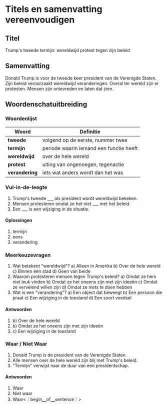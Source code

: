 # Titels en samenvatting vereenvoudigen

## Titel
Trump's tweede termijn: wereldwijd protest tegen zijn beleid

## Samenvatting
Donald Trump is voor de tweede keer president van de Verenigde Staten. Zijn beleid veroorzaakt wereldwijd veranderingen. Overal ter wereld zijn er protesten. Mensen zijn ontevreden en laten dat zien.

## Woordenschatuitbreiding

### Woordenlijst

| Woord | Definitie |
|-------|-----------|
| **tweede** | volgend op de eerste, nummer twee |
| **termijn** | periode waarin iemand een functie heeft |
| **wereldwijd** | over de hele wereld |
| **protest** | uiting van ongenoegen, tegenactie |
| **verandering** | iets wat anders wordt dan het was |

### Vul-in-de-leegte
1. Trump's tweede ___ als president wordt wereldwijd bekeken.
2. Mensen protesteren omdat ze het niet ___ met het beleid.
3. Een ___ is een wijziging in de situatie.

#### Oplossingen
1. termijn
2. eens
3. verandering

### Meerkeuzevragen
1. Wat betekent "wereldwijd"?
   a) Alleen in Amerika
   b) Over de hele wereld
   c) Binnen één stad
   d) Geen van beide
2. Waarom protesteren mensen tegen Trump's beleid?
   a) Omdat ze hem niet leuk vinden
   b) Omdat ze het oneens zijn met zijn ideeën
   c) Omdat ze vervelend willen zijn
   d) Omdat ze niets te doen hebben
3. Wat is een "verandering"?
   a) Een object dat beweegt
   b) Een persoon die praat
   c) Een wijziging in de toestand
   d) Een soort voedsel

#### Antwoorden
1. b) Over de hele wereld
2. b) Omdat ze het oneens zijn met zijn ideeën
3. c) Een wijziging in de toestand

### Waar / Niet Waar
1. Donald Trump is de president van de Verenigde Staten.
2. Alle mensen over de hele wereld zijn blij met Trump's beleid.
3. "Termijn" verwijst naar de duur van een presidentschap.

#### Antwoorden
1. Waar
2. Niet waar
3. Waar<｜begin▁of▁sentence｜>